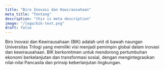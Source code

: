 ```yaml
---
title: "Biro Inovasi dan Kewirausahaan"
meta_title: "Tentang"
description: "this is meta description"
image: "/logo/bik-text.png"
draft: false
---
```


Biro Inovasi dan Kewirausahaan (BIK) adalah unit di bawah naungan Universitas Trilogi yang memiliki visi menjadi pemimpin global dalam inovasi dan kewirausahaan. BIK berkomitmen untuk mendorong pertumbuhan ekonomi berkelanjutan dan transformasi sosial, dengan mengintegrasikan nilai-nilai Pancasila dan prinsip keberlanjutan lingkungan.